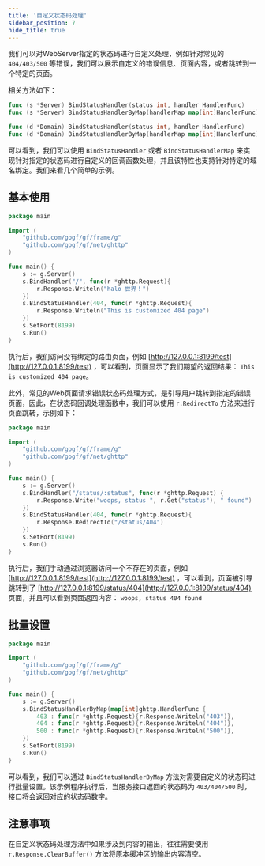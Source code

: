 ```yaml
---
title: '自定义状态码处理'
sidebar_position: 7
hide_title: true
---
```


我们可以对WebServer指定的状态码进行自定义处理，例如针对常见的 `404/403/500` 等错误，我们可以展示自定义的错误信息、页面内容，或者跳转到一个特定的页面。

相关方法如下：

```  go
func (s *Server) BindStatusHandler(status int, handler HandlerFunc)
func (s *Server) BindStatusHandlerByMap(handlerMap map[int]HandlerFunc)

func (d *Domain) BindStatusHandler(status int, handler HandlerFunc)
func (d *Domain) BindStatusHandlerByMap(handlerMap map[int]HandlerFunc)

```

可以看到，我们可以使用 `BindStatusHandler` 或者 `BindStatusHandlerMap` 来实现针对指定的状态码进行自定义的回调函数处理，并且该特性也支持针对特定的域名绑定。我们来看几个简单的示例。

## 基本使用

```  go
package main

import (
    "github.com/gogf/gf/frame/g"
    "github.com/gogf/gf/net/ghttp"
)

func main() {
    s := g.Server()
    s.BindHandler("/", func(r *ghttp.Request){
        r.Response.Writeln("halo 世界！")
    })
    s.BindStatusHandler(404, func(r *ghttp.Request){
        r.Response.Writeln("This is customized 404 page")
    })
    s.SetPort(8199)
    s.Run()
}

```

执行后，我们访问没有绑定的路由页面，例如 [http://127.0.0.1:8199/test](http://127.0.0.1:8199/test) ，可以看到，页面显示了我们期望的返回结果： `This is customized 404 page`。

此外，常见的Web页面请求错误状态码处理方式，是引导用户跳转到指定的错误页面，因此，在状态码回调处理函数中，我们可以使用 `r.RedirectTo` 方法来进行页面跳转，示例如下：

```  go
package main

import (
    "github.com/gogf/gf/frame/g"
    "github.com/gogf/gf/net/ghttp"
)

func main() {
    s := g.Server()
    s.BindHandler("/status/:status", func(r *ghttp.Request) {
        r.Response.Write("woops, status ", r.Get("status"), " found")
    })
    s.BindStatusHandler(404, func(r *ghttp.Request){
        r.Response.RedirectTo("/status/404")
    })
    s.SetPort(8199)
    s.Run()
}

```

执行后，我们手动通过浏览器访问一个不存在的页面，例如 [http://127.0.0.1:8199/test](http://127.0.0.1:8199/test) ，可以看到，页面被引导跳转到了 [http://127.0.0.1:8199/status/404](http://127.0.0.1:8199/status/404) 页面，并且可以看到页面返回内容： `woops, status 404 found`

## 批量设置

```  go
package main

import (
    "github.com/gogf/gf/frame/g"
    "github.com/gogf/gf/net/ghttp"
)

func main() {
    s := g.Server()
    s.BindStatusHandlerByMap(map[int]ghttp.HandlerFunc {
        403 : func(r *ghttp.Request){r.Response.Writeln("403")},
        404 : func(r *ghttp.Request){r.Response.Writeln("404")},
        500 : func(r *ghttp.Request){r.Response.Writeln("500")},
    })
    s.SetPort(8199)
    s.Run()
}

```

可以看到，我们可以通过 `BindStatusHandlerByMap` 方法对需要自定义的状态码进行批量设置。该示例程序执行后，当服务接口返回的状态码为 `403/404/500` 时，接口将会返回对应的状态码数字。

## 注意事项

在自定义状态码处理方法中如果涉及到内容的输出，往往需要使用 `r.Response.ClearBuffer()` 方法将原本缓冲区的输出内容清空。